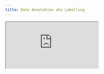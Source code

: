 ```yaml
---
title: Data Annotation aka Labelling
---
```


<iframe src="https://towardsdatascience.com/image-data-labelling-and-annotation-everything-you-need-to-know-86ede6c684b1">
